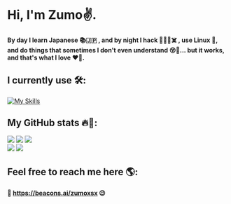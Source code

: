 # Hi, I'm Zumo✌️.
#### By day I learn Japanese 📚🇯🇵 , and by night I hack 👨🏻‍💻☠️  , use Linux 🐧, and do things that sometimes I don't even understand 😵💫... but it works, and that's what I love ❤️🌠.

## I currently use 🛠️:
[![My Skills](https://skillicons.dev/icons?i=arch,py,linux,bash,neovim,&theme=dark)](https://skillicons.dev)

## My GitHub stats 🔥🚀:
![](http://github-profile-summary-cards.vercel.app/api/cards/productive-time?username=zumoxsx&theme=tokyonight&utcOffset=8)
![](https://github-profile-summary-cards.vercel.app/api/cards/stats?username=Zumoxsx&theme=tokyonight) 
![](https://nirzak-streak-stats.vercel.app/?user=zumoxsx&theme=tokyonight&hide_border=true)<br/>
![](https://github-readme-stats.vercel.app/api/top-langs/?username=zumoxsx&theme=tokyonight&show_icons=true&hide_border=true&layout=compact)
![](https://github-profile-summary-cards.vercel.app/api/cards/profile-details?username=Zumoxsx&theme=tokyonight)




## Feel free to reach me here 🌎:
#### 📌 https://beacons.ai/zumoxsx  😉
